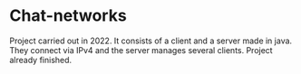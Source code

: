 # Chat-networks
Project carried out in 2022. It consists of a client and a server made in java. They connect via IPv4 and the server manages several clients. Project already finished.
